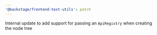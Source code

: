```yaml
---
'@backstage/frontend-test-utils': patch
---
```


Internal update to add support for passing an `ApiRegistry` when creating the node tree
